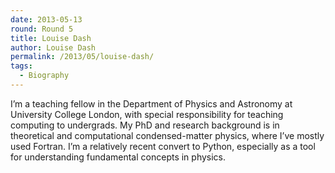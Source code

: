 ```yaml
---
date: 2013-05-13
round: Round 5
title: Louise Dash
author: Louise Dash
permalink: /2013/05/louise-dash/
tags:
  - Biography
---
```

I&#8217;m a teaching fellow in the Department of Physics and Astronomy at University College London, with special responsibility for teaching computing to undergrads. My PhD and research background is in theoretical and computational condensed-matter physics, where I&#8217;ve mostly used Fortran. I&#8217;m a relatively recent convert to Python, especially as a tool for understanding fundamental concepts in physics.
